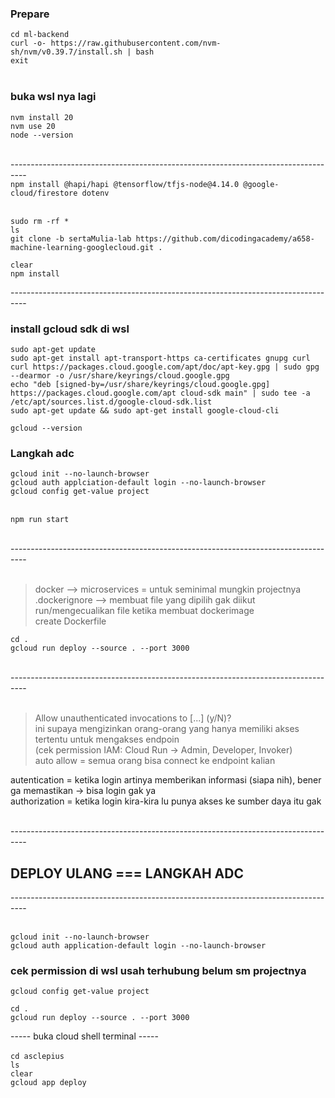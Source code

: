 ### Prepare
`cd ml-backend`<br>
`curl -o- https://raw.githubusercontent.com/nvm-sh/nvm/v0.39.7/install.sh | bash`<br>
`exit`<br><br>

### buka wsl nya lagi<br>
`nvm install 20`<br>
`nvm use 20`<br>
`node --version`<br><br>

----------------------------------------------------------------------------------<br>
`npm install @hapi/hapi @tensorflow/tfjs-node@4.14.0 @google-cloud/firestore dotenv`<br><br>

`sudo rm -rf *`<br>
`ls`<br>
`git clone -b sertaMulia-lab https://github.com/dicodingacademy/a658-machine-learning-googlecloud.git .`<br>

`clear`<br>
`npm install`<br>

----------------------------------------------------------------------------------<br>
### install gcloud sdk di wsl<br>
`sudo apt-get update`<br>
`sudo apt-get install apt-transport-https ca-certificates gnupg curl`<br>
`curl https://packages.cloud.google.com/apt/doc/apt-key.gpg | sudo gpg --dearmor -o /usr/share/keyrings/cloud.google.gpg`<br>
`echo "deb [signed-by=/usr/share/keyrings/cloud.google.gpg] https://packages.cloud.google.com/apt cloud-sdk main" | sudo tee -a /etc/apt/sources.list.d/google-cloud-sdk.list`<br>
`sudo apt-get update && sudo apt-get install google-cloud-cli`<br>

`gcloud --version`<br>


### Langkah adc<br>
`gcloud init --no-launch-browser`<br>
`gcloud auth applciation-default login --no-launch-browser`<br>
`gcloud config get-value project`<br><br>

`npm run start`<br><br>

----------------------------------------------------------------------------------<br><br>

> docker --> microservices = untuk seminimal mungkin projectnya <br>
> .dockerignore --> membuat file yang dipilih gak diikut run/mengecualikan file ketika membuat dockerimage <br>
> create Dockerfile<br>

`cd .`<br>
`gcloud run deploy --source . --port 3000`<br><br>

----------------------------------------------------------------------------------<br><br>

> Allow unauthenticated invocations to [...] (y/N)? <br>
> ini supaya mengizinkan orang-orang yang hanya memiliki akses tertentu untuk mengakses endpoin <br>
> (cek permission IAM: Cloud Run -> Admin, Developer, Invoker)<br>
> auto allow = semua orang bisa connect ke endpoint kalian<br>

autentication = ketika login artinya memberikan informasi (siapa nih), bener ga memastikan -> bisa login gak ya<br>
authorization = ketika login kira-kira lu punya akses ke sumber daya itu gak<br><br>

----------------------------------------------------------------------------------<br>
## DEPLOY ULANG === LANGKAH ADC<br>
----------------------------------------------------------------------------------<br><br>

`gcloud init --no-launch-browser`<br>
`gcloud auth application-default login --no-launch-browser`<br>

### cek permission di wsl usah terhubung belum sm projectnya<br>
`gcloud config get-value project`<br>

`cd .`<br>
`gcloud run deploy --source . --port 3000`<br>

----- buka cloud shell terminal -----<br><br>
`cd asclepius`<br>
`ls`<br>
`clear`<br>
`gcloud app deploy`<br>
